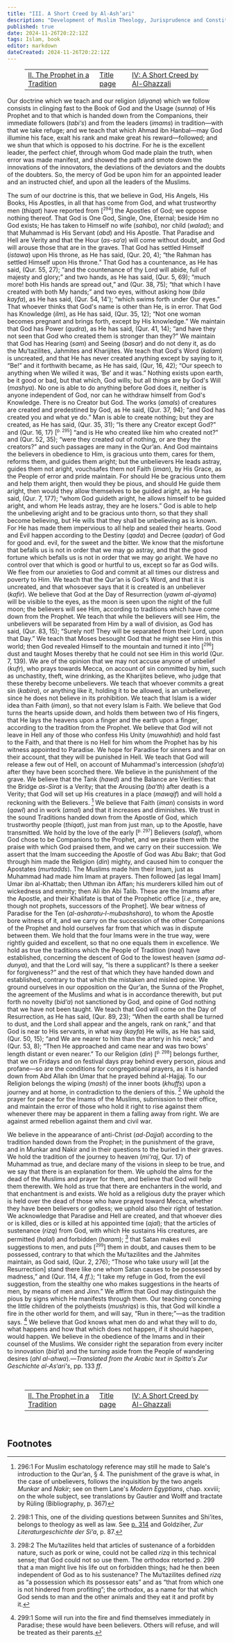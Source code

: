 ```yaml
---
title: "III. A Short Creed by Al-Ash‘ari"
description: "Development of Muslim Theology, Jurisprudence and Constitutional Theory"
published: true
date: 2024-11-26T20:22:12Z
tags: Islam, book
editor: markdown
dateCreated: 2024-11-26T20:22:12Z
---
```


<figure class="table chapter-navigator">
  <table>
    <tbody>
      <tr>
        <td>
        <a href="/en/book/Islam/Development_of_Muslim_Theology/Appendix1_2">
          <span class="mdi mdi-arrow-left-drop-circle"></span><span class="pl-2">II. The Prophet in a Tradition</span>
        </a>
        </td>
        <td>
        <a href="/en/book/Islam/Development_of_Muslim_Theology">
          <span class="mdi mdi-book-open-variant"></span><span class="pl-2">Title page</span>
        </a>
        </td>
        <td>
        <a href="/en/book/Islam/Development_of_Muslim_Theology/Appendix1_4">
          <span class="pr-2">IV: A Short Creed by Al-Ghazzali</span><span class="mdi mdi-arrow-right-drop-circle"></span>
        </a>
        </td>
      </tr>
    </tbody>
  </table>
</figure>

Our doctrine which we teach and our religion (_diyana_) which we follow consists in clinging fast to the Book of God and the Usage (_sunna_) of His Prophet and to that which is handed down from the Companions, their immediate followers (_tabi‘s_) and from the leaders (_imams_) in tradition—with that we take refuge; and we teach that which Ahmad ibn Hanbal—may God illumine his face, exalt his rank and make great his reward—followed; and we shun that which is opposed to his doctrine. For he is the excellent leader, the perfect chief, through whom God made plain the truth, when error was made manifest, and showed the path and smote down the innovations of the innovators, the deviations of the deviators and the doubts of the doubters. So, the mercy of God be upon him for an appointed leader and an instructed chief, and upon all the leaders of the Muslims.

The sum of our doctrine is this, that we believe in God, His Angels, His Books, His Apostles, in all that has come from God, and what trustworthy men (_thiqat_) have reported from <span id="p294">[<sup><small>294</small></sup>]</span> the Apostles of God; we oppose nothing thereof. That God is One God, Single, One, Eternal; beside Him no God exists; He has taken to Himself no wife (_sahiba_), nor child (_walad_); and that Muhammad is His Servant (_abd_) and His Apostle. That Paradise and Hell are Verity and that the Hour (_as-sa‘a_) will come without doubt, and God will arouse those that are in the graves. That God has settled Himself (_istawa_) upon His throne, as He has said, (Qur. 20, 4); “the Rahman has settled Himself upon His throne.” That God has a countenance, as He has said, (Qur. 55, 27); “and the countenance of thy Lord will abide, full of majesty and glory;” and two hands, as He has said, (Qur. 5, 69); “much more! both His hands are spread out,” and (Qur. 38, 75); “that which I have created with both My hands;” and two eyes, without asking how (_bila kayfa_), as He has said, (Qur. 54, 14'); “which swims forth under Our eyes.” That whoever thinks that God's name is other than He, is in error. That God has Knowledge (_ilm_), as He has said, (Qur. 35, 12); “Not one woman becomes pregnant and brings forth, except by His knowledge.” We maintain that God has Power (_qudra_), as He has said, (Qur. 41, 14); “and have they not seen that God who created them is stronger than they?” We maintain that God has Hearing (_sam_) and Seeing (_basar_) and do not deny it, as do the Mu‘tazilites, Jahmites and Kharijites. We teach that God's Word (_kalam_) is uncreated, and that He has never created anything except by saying to it, “Be!” and it forthwith became, as He has said, (Qur, 16, 42); “Our speech to anything when We willed it was, ‘Be’ and it was.” Nothing exists upon earth, be it good or bad, but that which, God wills; but all things are by God's Will (_mashya_). No one is able to do anything before God does it, neither is anyone independent of God, nor can he withdraw himself from God's Knowledge. There is no Creator but God. The works (_amals_) of creatures are created and predestined by God, as He said, (Qur. 37, 94); “and God has created you and what ye do.” Man is able to create nothing; but they are created, as He has said, (Qur. 35, 31); “Is there any Creator except God?” and (Qur. 16, 17) <span id="p295">[<sup><small>p. 295</small></sup>]</span> “and is He who created like him who created not?” and (Qur. 52, 35); “were they created out of nothing, or are they the creators?” and such passages are many in the Qur’an. And God maintains the believers in obedience to Him, is gracious unto them, cares for them, reforms them, and guides them aright; but the unbelievers He leads astray, guides them not aright, vouchsafes them not Faith (_iman_), by His Grace, as the People of error and pride maintain. For should He be gracious unto them and help them aright, then would they be pious, and should He guide them aright, then would they allow themselves to be guided aright, as He has said, (Qur. 7, 177); “whom God guideth aright, he allows himself to be guided aright, and whom He leads astray, they are he losers.” God is able to help the unbelieving aright and to be gracious unto thorn, so that they shall become believing, but He wills that they shall be unbelieving as is known. For He has made them impervious to all help and sealed their hearts. Good and Evil happen according to the Destiny (_qada_) and Decree (_qadar_) of God for good and. evil, for the sweet and the bitter. We know that the misfortune that befalls us is not in order that we may go astray, and that the good fortune which befalls us is not in order that we may go aright. We have no control over that which is good or hurtful to us, except so far as God wills. We flee from our anxieties to God and commit at all times our distress and poverty to Him. We teach that the Qur’an is God's Word, and that it is uncreated, and that whosoever says that it is created is an unbeliever (_kafir_). We believe that God at the Day of Resurrection (_yawm al-qiyama_) will be visible to the eyes, as the moon is seen upon the night of the full moon; the believers will see Him, according to traditions which have come down from the Prophet. We teach that while the believers will see Him, the unbelievers will be separated from Him by a wall of division, as God has said, (Qur. 83, 15); “Surely not! They will be separated from their Lord, upon that Day.” We teach that Moses besought God that he might see Him in this world; then God revealed Himself to the mountain and turned it into <span id="p296">[<sup><small>296</small></sup>]</span> dust and taught Moses thereby that he could not see Him in this world (Qur. 7, 139). We are of the opinion that we may not accuse anyone of unbelief (_kufr_), who prays towards Mecca, on account of sin committed by him, such as unchastity, theft, wine drinking, as the Kharijites believe, who judge that these thereby become unbelievers. We teach that whoever commits a great sin (_kabira_), or anything like it, holding it to be allowed, is an unbeliever, since he does not believe in its prohibition. We teach that Islam is a wider idea than Faith (_iman_), so that not every Islam is Faith. We believe that God turns the hearts upside down, and holds them between two of His fingers, that He lays the heavens upon a finger and the earth upon a finger, according to the tradition from the Prophet. We believe that God will not leave in Hell any of those who confess His Unity (_muwahhid_) and hold fast to the Faith, and that there is no Hell for him whom the Prophet has by his witness appointed to Paradise. We hope for Paradise for sinners and fear on their account, that they will be punished in Hell. We teach that God will release a few out of Hell, on account of Muhammad's intercession (_shafa‘a_) after they have been scorched there. We believe in the punishment of the grave. We believe that the Tank (_hawd_) and the Balance are Verities: that the Bridge _as-Sirat_ is a Verity; that the Arousing (_ba‘th_) after death is a Verity; that God will set up His creatures in a place (_mawqif_) and will hold a reckoning with the Believers. [^0] We believe that Faith (_iman_) consists in word (_qawl_) and in work (_amal_) and that it increases and diminishes. We trust in the sound Traditions handed down from the Apostle of God, which trustworthy people (_thiqat_), just man from just man, up to the Apostle, have transmitted. We hold by the love of the early <span id="p297">[<sup><small>p. 297</small></sup>]</span> Believers (_salaf_), whom God chose to be Companions to the Prophet, and we praise them with the praise with which God praised them, and we carry on their succession. We assert that the Imam succeeding the Apostle of God was Abu Bakr; that God through him made the Religion (_din_) mighty, and caused him to conquer the Apostates (_murtadds_). The Muslims made him their Imam, just as Muhammad had made him Imam at prayers. Then followed \[as legal Imam\] Umar ibn al-Khattab; then Uthman ibn Affan; his murderers killed him out of wickedness and enmity; then Ali ibn Abi Talib. These are the Imams after the Apostle, and their Khalifate is that of the Prophetic office \[_i.e._, they are, though not prophets, successors of the Prophet\]. We bear witness of Paradise for the Ten (_al-asharatu-l-mubashshara_), to whom the Apostle bore witness of it, and we carry on the succession of the other Companions of the Prophet and hold ourselves far from that which was in dispute between them. We hold that the four Imams were in the true way, were rightly guided and excellent, so that no one equals them in excellence. We hold as true the traditions which the People of Tradition (_naql_) have established, concerning the descent of God to the lowest heaven (_sama ad-dunya_), and that the Lord will say, “Is there a supplicant? Is there a seeker for forgiveness?” and the rest of that which they have handed down and established, contrary to that which the mistaken and misled opine. We ground ourselves in our opposition on the Qur’an, the Sunna of the Prophet, the agreement of the Muslims and what is in accordance therewith, but put forth no novelty (_bid‘a_) not sanctioned by God, and opine of God nothing that we have not been taught. We teach that God will come on the Day of Resurrection, as He has said, (Qur. 89, 23); “When the earth shall be turned to dust, and the Lord shall appear and the angels, rank on rank,” and that God is near to His servants, in what way (_kayfa_) He wills, as He has said, (Qur. 50, 15); “and We are nearer to him than the artery in his neck;” and (Qur. 53, 8); “Then He approached and came near and was two bows' length distant or even nearer.” To our Religion (_din_) <span id="p298">[<sup><small>p. 298</small></sup>]</span> belongs further, that we on Fridays and on festival days pray behind every person, pious and profane—so are the conditions for congregational prayers, as it is handed down from Abd Allah ibn Umar that he prayed behind al-Hajjaj. To our Religion belongs the wiping (_mash_) of the inner boots (_khuffs_) upon a journey and at home, in contradiction to the deniers of this. [^1] We uphold the prayer for peace for the Imams of the Muslims, submission to their office, and maintain the error of those who hold it right to rise against them whenever there may be apparent in them a falling away from right. We are against armed rebellion against them and civil war.

We believe in the appearance of anti-Christ (_ad-Dajjal_) according to the tradition handed down from the Prophet; in the punishment of the grave, and in Munkar and Nakir and in their questions to the buried in their graves. We hold the tradition of the journey to heaven (_mi‘raj_, Qur. 17) of Muhammad as true, and declare many of the visions in sleep to be true, and we say that there is an explanation for them. We uphold the alms for the dead of the Muslims and prayer for them, and believe that God will help them therewith. We hold as true that there are enchanters in the world, and that enchantment is and exists. We hold as a religious duty the prayer which is held over the dead of those who have prayed toward Mecca, whether they have been believers or godless; we uphold also their right of testation. We acknowledge that Paradise and Hell are created, and that whoever dies or is killed, dies or is killed at his appointed time (_ajal_); that the articles of sustenance (_rizq_) from God, with which He sustains His creatures, are permitted (_halal_) and forbidden (_haram_); [^2] that Satan makes evil suggestions to men, and puts <span id="p299">[<sup><small>299</small></sup>]</span> them in doubt, and causes them to be possessed, contrary to that which the Mu‘tazilites and the Jahmites maintain, as God said, (Qur. 2, 276); “Those who take usury will \[at the Resurrection\] stand there like one whom Satan causes to be possessed by madness,” and (Qur. 114, 4 _ff_.); “I take my refuge in God, from the evil suggestion, from the stealthy one who makes suggestions in the hearts of men, by means of men and Jinn.” We affirm that God may distinguish the pious by signs which He manifests through them. Our teaching concerning the little children of the polytheists (_mushriqs_) is this, that God will kindle a fire in the other world for them, and will say, “Run in there;”—as the tradition says. [^3] We believe that God knows what men do and what they will to do, what happens and how that which does not happen, if it should happen, would happen. We believe in the obedience of the Imams and in their counsel of the Muslims. We consider right the separation from every inciter to innovation (_bid‘a_) and the turning aside from the People of wandering desires (_ahl al-ahwa_).—_Translated from the Arabic text in Spitta's Zur Geschichte al-As‘ari's_, pp. 133 _ff_.

<br>

<figure class="table chapter-navigator">
  <table>
    <tbody>
      <tr>
        <td>
        <a href="/en/book/Islam/Development_of_Muslim_Theology/Appendix1_2">
          <span class="mdi mdi-arrow-left-drop-circle"></span><span class="pl-2">II. The Prophet in a Tradition</span>
        </a>
        </td>
        <td>
        <a href="/en/book/Islam/Development_of_Muslim_Theology">
          <span class="mdi mdi-book-open-variant"></span><span class="pl-2">Title page</span>
        </a>
        </td>
        <td>
        <a href="/en/book/Islam/Development_of_Muslim_Theology/Appendix1_4">
          <span class="pr-2">IV: A Short Creed by Al-Ghazzali</span><span class="mdi mdi-arrow-right-drop-circle"></span>
        </a>
        </td>
      </tr>
    </tbody>
  </table>
</figure>


<br>

## Footnotes

[^0]: 296:1 For Muslim eschatology reference may still he made to Sale's introduction to the Qur’an, § 4. The punishment of the grave is what, in the case of unbelievers, follows the inquisition by the two angels _Munkar_ and _Nakir_; see on them Lane's _Modern Egyptians_, chap. xxviii; on the whole subject, see translations by Gautier and Wolff and tractate by Rüling (Bibliography, p. 367)

[^1]: 298:1 This, one of the dividing questions between Sunnites and Shi’ites, belongs to theology as well as law. See [p. 314](./Appendix1_5#p314) and Goldziher, _Zur Literaturgeschichte der Si‘a_, p. 87.

[^2]: 298:2 The Mu‘tazilites held that articles of sustenance of a forbidden nature, such as pork or wine, could not be called _rizq_ in this technical sense; that God could not so use them. The orthodox retorted p. 299 that a man might live his life out on forbidden things; had he then been independent of God as to his sustenance? The Mu‘tazilites defined _rizq_ as “a possession which its possessor eats” and as “that from which one is not hindered from profiting”; the orthodox, as a name for that which God sends to man and the other animals and they eat it and profit by it.

[^3]: 299:1 Some will run into the fire and find themselves immediately in Paradise; these would have been believers. Others will refuse, and will be treated as their parents.